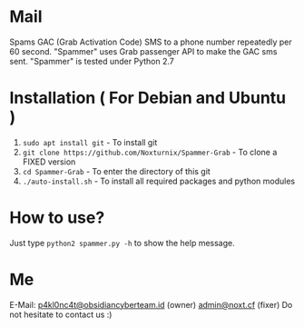 # Mail
Spams GAC (Grab Activation Code) SMS to a phone number repeatedly per 60 second. "Spammer" uses Grab passenger API to make the GAC sms sent. "Spammer" is tested under Python 2.7

# Installation ( For Debian and Ubuntu )
1. `sudo apt install git` - To install git
2. `git clone https://github.com/Noxturnix/Spammer-Grab` - To clone a FIXED version
3. `cd Spammer-Grab` - To enter the directory of this git
4. `./auto-install.sh` - To install all required packages and python modules

# How to use?
Just type `python2 spammer.py -h` to show the help message.

# Me
E-Mail:
p4kl0nc4t@obsidiancyberteam.id (owner)
admin@noxt.cf (fixer)
Do not hesitate to contact us :)
